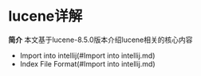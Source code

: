 lucene详解
=============

**简介** 本文基于lucene-8.5.0版本介绍lucene相关的核心内容

* Import into intellij(#Import into intellij.md)
* Index File Format(#Import into intellij.md)
